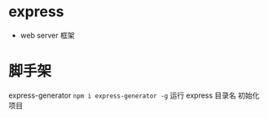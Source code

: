 # express
- web server 框架
   
# 脚手架
express-generator
`npm i express-generator -g`
运行 express 目录名   初始化项目



